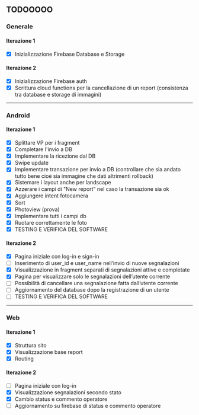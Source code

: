 ## TODOOOOO

### Generale

#### Iterazione 1
- [x] Inizializzazione Firebase Database e Storage

#### Iterazione 2
- [x] Inizializzazione Firebase auth
- [x] Scrittura cloud functions per la cancellazione di un report (consistenza tra database e storage di immagini)
---
### Android

#### Iterazione 1

- [x] Splittare VP per i fragment
- [x] Completare l'invio a DB
- [x] Implementare la ricezione dal DB
- [x] Swipe update
- [x] Implementare transazione per invio a DB (controllare che sia andato tutto bene cioè sia immagine che dati altrimenti rollback)
- [x] Sistemare i layout anche per landscape
- [x] Azzerare i campi di "New report" nel caso la transazione sia ok
- [x] Aggiungere intent fotocamera
- [x] Sort
- [x] Photoview (prova)
- [x] Implementare tutti i campi db
- [x] Ruotare correttamente le foto
- [x] TESTING E VERIFICA DEL SOFTWARE

#### Iterazione 2

- [x] Pagina iniziale con log-in e sign-in
- [ ] Inserimento di user_id e user_name nell’invio di nuove segnalazioni
- [x] Visualizzazione in fragment separati di segnalazioni attive e completate
- [x] Pagina per visualizzare solo le segnalazioni dell’utente corrente
- [ ] Possibilità di cancellare una segnalazione fatta dall’utente corrente
- [ ] Aggiornamento del database dopo la registrazione di un utente
- [ ] TESTING E VERIFICA DEL SOFTWARE
---
### Web

#### Iterazione 1

- [x] Struttura sito
- [x] Visualizzazione base report
- [x] Routing

#### Iterazione 2

- [ ] Pagina iniziale con log-in
- [x] Visualizzazione segnalazioni secondo stato
- [x] Cambio status e commento operatore
- [ ] Aggiornamento su firebase di status e commento operatore
